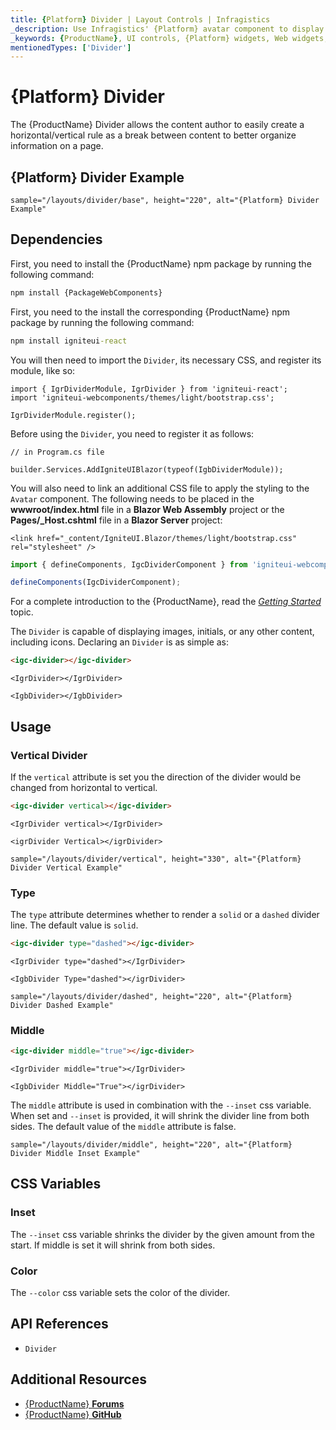 ```yaml
---
title: {Platform} Divider | Layout Controls | Infragistics
_description: Use Infragistics' {Platform} avatar component to display an image, icon, or initials.
_keywords: {ProductName}, UI controls, {Platform} widgets, Web widgets, UI widgets, {Platform}, Native {Platform} Components Suite, Native {Platform} Controls, Native {Platform} Components Library, {Platform} DIvider components, {Platform} Divider controls
mentionedTypes: ['Divider']
---
```


# {Platform} Divider

The {ProductName} Divider allows the content author to easily create a horizontal/vertical rule as a break between content to better organize information on a page.

## {Platform} Divider Example

`sample="/layouts/divider/base", height="220", alt="{Platform} Divider Example"`

<div class="divider--half"></div>

## Dependencies

<!-- WebComponents -->
First, you need to install the {ProductName} npm package by running the following command:

```cmd
npm install {PackageWebComponents}
```
<!-- end: WebComponents -->

<!-- React -->

First, you need to the install the corresponding {ProductName} npm package by running the following command:

```cmd
npm install igniteui-react
```

You will then need to import the `Divider`, its necessary CSS, and register its module, like so:

```tsx
import { IgrDividerModule, IgrDivider } from 'igniteui-react';
import 'igniteui-webcomponents/themes/light/bootstrap.css';

IgrDividerModule.register();
```

<!-- end: React -->

Before using the `Divider`, you need to register it as follows:


```razor
// in Program.cs file

builder.Services.AddIgniteUIBlazor(typeof(IgbDividerModule));
```
<!-- Blazor -->

You will also need to link an additional CSS file to apply the styling to the `Avatar` component. The following needs to be placed in the **wwwroot/index.html** file in a **Blazor Web Assembly** project or the **Pages/_Host.cshtml** file in a **Blazor Server** project:

```razor
<link href="_content/IgniteUI.Blazor/themes/light/bootstrap.css" rel="stylesheet" />
```

<!-- end: Blazor -->

```ts
import { defineComponents, IgcDividerComponent } from 'igniteui-webcomponents';

defineComponents(IgcDividerComponent);
```

For a complete introduction to the {ProductName}, read the [*Getting Started*](../general-getting-started.md) topic.

The `Divider` is capable of displaying images, initials, or any other content, including icons. Declaring an `Divider` is as simple as:

```html
<igc-divider></igc-divider>
```

```tsx
<IgrDivider></IgrDivider>
```

```razor
<IgbDivider></IgbDivider>
```
## Usage
### Vertical Divider

If the `vertical` attribute is set you the direction of the divider would be changed from horizontal to vertical.

```html
<igc-divider vertical></igc-divider>
```

```tsx
<IgrDivider vertical></IgrDivider>
```

```razor
<igrDivider Vertical></igrDivider>
```

`sample="/layouts/divider/vertical", height="330", alt="{Platform} Divider Vertical Example"`

### Type

The `type` attribute determines whether to render a `solid` or a `dashed` divider line. The default value is `solid`.

```html
<igc-divider type="dashed"></igc-divider>
```

```tsx
<IgrDivider type="dashed"></IgrDivider>
```

```razor
<IgbDivider Type="dashed"></igrDivider>
```

`sample="/layouts/divider/dashed", height="220", alt="{Platform} Divider Dashed Example"`

### Middle

```html
<igc-divider middle="true"></igc-divider>
```

```tsx
<IgrDivider middle="true"></IgrDivider>
```

```razor
<IgbDivider Middle="True"></igrDivider>
```

The `middle` attribute is used in combination with the `--inset` css variable. When set and `--inset` is provided, it will shrink the divider line from both sides. The default value of the `middle` attribute is false. 

`sample="/layouts/divider/middle", height="220", alt="{Platform} Divider Middle Inset Example"`

## CSS Variables
### Inset
The `--inset` css variable shrinks the divider by the given amount from the start. If middle is set it will shrink from both sides.

### Color
The `--color` css variable sets the color of the divider.

<div class="divider--half"></div>


## API References

 - `Divider`

## Additional Resources

* [{ProductName} **Forums**]({ForumsLink})
* [{ProductName} **GitHub**]({GithubLink})